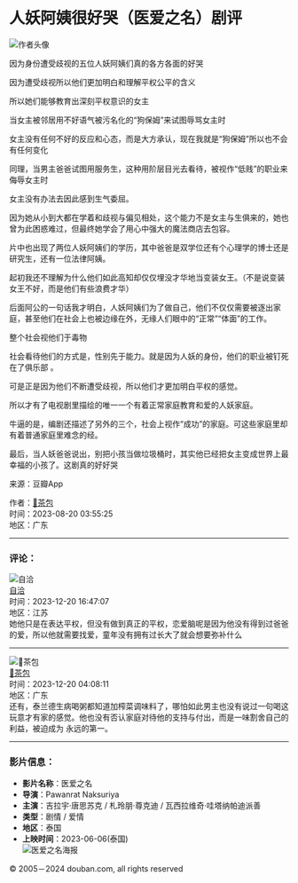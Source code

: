 # 人妖阿姨很好哭（医爱之名）剧评

![作者头像](https://img3.doubanio.com/icon/u239093856-3.jpg)

因为身份遭受歧视的五位人妖阿姨们真的各方各面的好哭

因为遭受歧视所以他们更加明白和理解平权公平的含义

所以她们能够教育出深刻平权意识的女主

当女主被邻居用不好语气被污名化的“狗保姆”来试图辱骂女主时

女主没有任何不好的反应和心态，而是大方承认，现在我就是“狗保姆”所以也不会有任何变化

同理，当男主爸爸试图用服务生，这种用阶层目光去看待，被视作“低贱”的职业来侮辱女主时

女主没有办法去因此感到生气委屈。

因为她从小到大都在学着和歧视与偏见相处，这个能力不是女主与生俱来的，她也曾为此困惑难过，但最终她学会了用心中强大的魔法商店去包容。

片中也出现了两位人妖阿姨们的学历，其中爸爸是双学位还有个心理学的博士还是研究生，还有一位法律阿姨。

起初我还不理解为什么他们如此高知却仅仅埋没才华地当变装女王。（不是说变装女王不好，而是他们有些浪费才华）

后面阿公的一句话我才明白，人妖阿姨们为了做自己，他们不仅仅需要被逐出家庭，甚至他们在社会上也被边缘在外，无缘人们眼中的“正常”“体面”的工作。

整个社会视他们于毒物

社会看待他们的方式是，性别先于能力。就是因为人妖的身份，他们的职业被钉死在了俱乐部 。

可是正是因为他们不断遭受歧视，所以他们才更加明白平权的感觉。

所以才有了电视剧里描绘的唯一一个有着正常家庭教育和爱的人妖家庭。

牛逼的是，编剧还描述了另外的三个，社会上视作“成功”的家庭。可这些家庭里却有着普通家庭里难念的经。

最后，当人妖爸爸说出，别把小孩当做垃圾桶时，其实他已经把女主变成世界上最幸福的小孩了。这剧真的好好哭

来源：豆瓣App

作者：[🧸茶包](https://www.douban.com/people/239093856/)  
时间：2023-08-20 03:55:25  
地区：广东  

---

### 评论：

![自洽](https://img9.doubanio.com/icon/up191340613-6.jpg)  
[自洽](https://www.douban.com/people/191340613/)  
时间：2023-12-20 16:47:07  
地区：江苏  
她他只是在表达平权，但没有做到真正的平权，恋爱脑呢是因为他没有得到过爸爸的爱，所以他就需要找爱，童年没有拥有过长大了就会想要弥补什么

---

![🧸茶包](https://img3.doubanio.com/icon/up239093856-3.jpg)  
[🧸茶包](https://www.douban.com/people/239093856/)  
时间：2023-12-20 04:08:11  
地区：广东  
还有，泰兰德生病喝粥都知道加榨菜调味料了，哪怕如此男主也没有说过一句喝这玩意才有家的感觉。他也没有否认家庭对待他的支持与付出，而是一味割舍自己的利益，被迫成为 永远的第一。 

---

### 影片信息：

- **影片名称**：医爱之名
- **导演**：Pawanrat Naksuriya
- **主演**：吉拉宇·唐思苏克 / 札玲朋·尊克迪 / 瓦西拉维奇·哇塔纳帕迪派善
- **类型**：剧情 / 爱情
- **地区**：泰国
- **上映时间**：2023-06-06(泰国)  
![医爱之名海报](https://img9.doubanio.com/view/photo/s_ratio_poster/public/p2881639406.webp)  

© 2005－2024 douban.com, all rights reserved 
